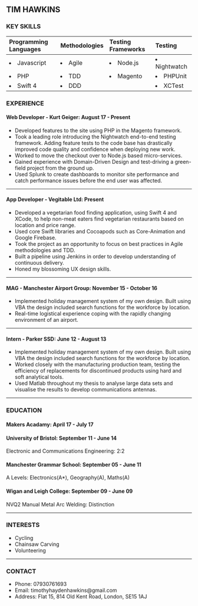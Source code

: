 ## TIM HAWKINS ##

### KEY SKILLS ###
  |Programming Languages                |Methodologies                        |Testing Frameworks       |Testing              |
  |:------------------------|:--------------------------          |:--------------  |:--------------------|
  | <li>Javascript</li>     |<li>Agile</li>                       |<li>Node.js</li> |<li>Nightwatch</li>  |
  |<li>PHP</li>             |<li>TDD</li>                         |<li>Magento</li> |<li>PHPUnit</li>     |
  |<li>Swift 4</li>         |<li>DDD</li>                         |                 |<li>XCTest</li>      | 

### EXPERIENCE ###

#### Web Developer - Kurt Geiger: August 17 - Present ####
<ul>
  <li>Developed features to the site using PHP in the Magento framework.</li>
  <li>Took a leading role introducing the Nightwatch end-to-end testing framework. Adding feature tests to the code base has drastically improved code quality and confidence when deploying new work.</li>
  <li>Worked to move the checkout over to Node.js based micro-services. </li>
  <li>Gained experience with Domain-Driven Design and test-driving a green-field project from the ground up.</li>
  <li>Used Splunk to create dashboards to monitor site performance and catch performance issues before the end user was affected.</li>
</ul>

---

#### App Developer - Vegitable Ltd: Present ####
<ul>
  <li>Developed a vegetarian food finding application, using Swift 4 and XCode, to help non-meat eaters find vegetarian restaurants based on location and price range.</li>
  <li>Used core Swift libraries and Cocoapods such as Core-Animation and Google Firebase.</li>
  <li>Took the project as an opportunity to focus on best practices in Agile methodologies and TDD.</li>
  <li>Built a pipeline using Jenkins in order to develop understanding of continuous delivery.</li>
  <li>Honed my blossoming UX design skills.</li>
</ul>

---

#### MAG - Manchester Airport Group: November 15 - October 16 ####
<ul>
  <li>Implemented holiday management system of my own design. Built using VBA the design included search functions for the workforce by location.</li>
  <li>Real-time logistical experience coping with the rapidly changing environment of an airport.</li>
</ul>

---

#### Intern - Parker SSD: June 12 - August 13 ####
<ul>
  <li>Implemented holiday management system of my own design. Built using VBA the design included search functions for the workforce by location.</li>
  <li>Worked closely with the manufacturing production team, testing the efficiency of replacements for discontinued products using hard and soft analytical tools.</li>
  <li>Used Matlab throughout my thesis to analyse large data sets and visualise the results to develop communications antennas.</li>
</ul>

---

### EDUCATION ###

#### Makers Acadamy: April 17 - July 17 ####

#### University of Bristol: September 11 - June 14 ####
Electronic and Communications Engineering: 2:2

#### Manchester Grammar School: September 05 - June 11 ####
A Levels: Electronics(A*), Geography(A), Maths(A)

#### Wigan and Leigh College: September 09 - June 09 ####
NVQ2 Manual Metal Arc Welding: Distinction

---

### INTERESTS ###
<ul>
  <li>Cycling</li>
  <li>Chainsaw Carving</li>
  <li>Volunteering</li>
</ul>

---

### CONTACT ###
<ul>
  <li>Phone: 07930761693</li>
  <li>Email: timothyhaydenhawkins@gmail.com</li>
  <li>Address: Flat 15, 814 Old Kent Road, London, SE15 1AJ
</ul>

